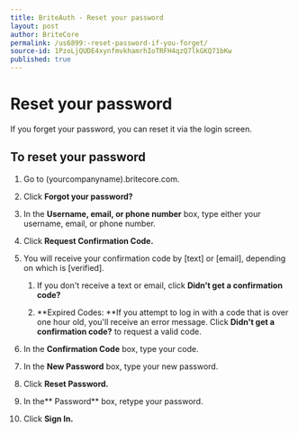 ```yaml
---
title: BriteAuth - Reset your password
layout: post
author: BriteCore
permalink: /us6899:-reset-password-if-you-forget/
source-id: 1PzoLjQUDE4xynfmvkhamrhIoTRFH4qzQ7lkGKQ71bKw
published: true
---
```

# Reset your password

If you forget your password, you can reset it via the login screen. 

## To reset your password

1. Go to (yourcompanyname).britecore.com.

2. Click **Forgot your password?**

3. In the **Username, email, or phone number** box, type either your username, email, or phone number.

4. Click **Request Confirmation Code.**

5. You will receive your confirmation code by [text] or [email], depending on which is [verified]. 

    1. If you don't receive a text or email, click **Didn’t get a confirmation code?**

    2. **Expired Codes: **If you attempt to log in with a code that is over one hour old, you'll receive an error message. Click **Didn't get a confirmation code?** to request a valid code.

6. In the **Confirmation Code** box, type your code. 

7. In the **New Password** box, type your new password. 

8. Click **Reset Password.**

9. In the** Password** box, retype your password. 

10. Click **Sign In.**

		

